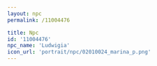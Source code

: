 ```yaml
---
layout: npc
permalink: /11004476

title: Npc
id: '11004476'
npc_name: 'Ludwigia'
icon_url: 'portrait/npc/02010024_marina_p.png'
---
```


